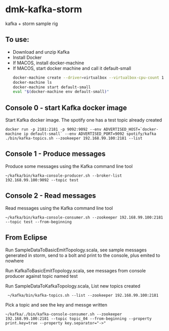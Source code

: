# dmk-kafka-storm
kafka + storm sample rig


To use:
---
* Download and unzip Kafka
* Install Docker
* If MACOS, install docker-machine
* If MACOS, start docker machine and call it default-small
	```bash
	docker-machine create --driver=virtualbox --virtualbox-cpu-count 1 --virtualbox-memory "512" default-small
	docker-machine ls
	docker-machine start default-small
	eval "$(docker-machine env default-small)"
	```


Console 0 - start Kafka docker image
---
Start Kafka docker image.  The spotify one has a test topic already created

	docker run -p 2181:2181 -p 9092:9092 --env ADVERTISED_HOST=`docker-machine ip default-small` --env ADVERTISED_PORT=9092 spotify/kafka
	./bin/kafka-topics.sh --zookeeper 192.168.99.100:2181 --list

Console 1 - Produce messages 
---
Produce some messages using the Kafka command line tool

	~/kafka/bin/kafka-console-producer.sh --broker-list 192.168.99.100:9092 --topic test

Console 2 - Read messages
---
Read messages using the Kafka command line tool

	~/kafka/bin/kafka-console-consumer.sh --zookeeper 192.168.99.100:2181 --topic test --from-beginning

From Eclipse
---
 Run SampleDataToBasicEmitTopology.scala, see sample messages generated in storm, send to a bolt and print to the console, plus emited to nowhere

 Run KafkaToBasicEmitTopology.scala, see messages from console producer against topic named test

 Run SampleDataToKafkaTopology.scala, 
 List new topics created

     ~/kafka/bin/kafka-topics.sh --list --zookeeper 192.168.99.100:2181
 
 Pick a topic and see the key and messge written

    ~/kafka/./bin/kafka-console-consumer.sh --zookeeper 192.168.99.100:2181 --topic topic_04 --from-beginning --property print.key=true --property key.separator="->"
